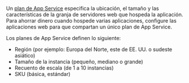 Un [plan de App Service](../articles/app-service/azure-web-sites-web-hosting-plans-in-depth-overview.md) especifica la ubicación, el tamaño y las características de la granja de servidores web que hospeda la aplicación. Para ahorrar dinero cuando hospede varias aplicaciones, configure las aplicaciones web para que compartan un único plan de App Service.

Los planes de App Service definen lo siguiente:

* Región (por ejemplo: Europa del Norte, este de EE. UU. o sudeste asiático)
* Tamaño de la instancia (pequeño, mediano o grande)
* Recuento de escala (de 1 a 10 instancias)
* SKU (básica, estándar)